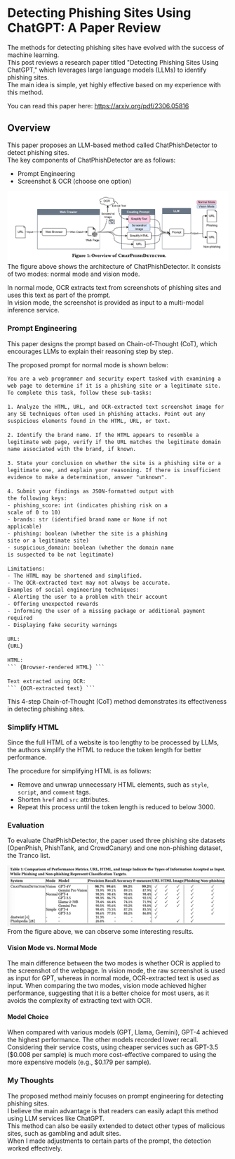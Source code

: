 # Detecting Phishing Sites Using ChatGPT: A Paper Review
The methods for detecting phishing sites have evolved with the success of machine learning.  
This post reviews a research paper titled "Detecting Phishing Sites Using ChatGPT," which leverages large language models (LLMs) to identify phishing sites.  
The main idea is simple, yet highly effective based on my experience with this method.

You can read this paper here: https://arxiv.org/pdf/2306.05816

## Overview  
This paper proposes an LLM-based method called ChatPhishDetector to detect phishing sites.  
The key components of ChatPhishDetector are as follows:  
- Prompt Engineering  
- Screenshot & OCR (choose one option)  

![ChatPhishDetector Overview](image.png)  
The figure above shows the architecture of ChatPhishDetector. It consists of two modes: normal mode and vision mode.

In normal mode, OCR extracts text from screenshots of phishing sites and uses this text as part of the prompt.  
In vision mode, the screenshot is provided as input to a multi-modal inference service.

### Prompt Engineering
This paper designs the prompt based on Chain-of-Thought (CoT), which encourages LLMs to explain their reasoning step by step.

The proposed prompt for normal mode is shown below:
```
You are a web programmer and security expert tasked with examining a web page to determine if it is a phishing site or a legitimate site. To complete this task, follow these sub-tasks:

1. Analyze the HTML, URL, and OCR-extracted text screenshot image for any SE techniques often used in phishing attacks. Point out any suspicious elements found in the HTML, URL, or text.

2. Identify the brand name. If the HTML appears to resemble a legitimate web page, verify if the URL matches the legitimate domain name associated with the brand, if known.

3. State your conclusion on whether the site is a phishing site or a legitimate one, and explain your reasoning. If there is insufficient evidence to make a determination, answer "unknown".

4. Submit your findings as JSON-formatted output with
the following keys:
- phishing_score: int (indicates phishing risk on a
scale of 0 to 10)
- brands: str (identified brand name or None if not
applicable)
- phishing: boolean (whether the site is a phishing
site or a legitimate site)
- suspicious_domain: boolean (whether the domain name
is suspected to be not legitimate)

Limitations:
- The HTML may be shortened and simplified.
- The OCR-extracted text may not always be accurate.
Examples of social engineering techniques:
- Alerting the user to a problem with their account
- Offering unexpected rewards
- Informing the user of a missing package or additional payment required
- Displaying fake security warnings

URL:
{URL}

HTML:
``` {Browser-rendered HTML} ```

Text extracted using OCR:
``` {OCR-extracted text} ```
```
This 4-step Chain-of-Thought (CoT) method demonstrates its effectiveness in detecting phishing sites.

### Simplify HTML
Since the full HTML of a website is too lengthy to be processed by LLMs, the authors simplify the HTML to reduce the token length for better performance.

The procedure for simplifying HTML is as follows:  
- Remove and unwrap unnecessary HTML elements, such as `style`, `script`, and `comment` tags.  
- Shorten `href` and `src` attributes.  
- Repeat this process until the token length is reduced to below 3000.

### Evaluation  
To evaluate ChatPhishDetector, the paper used three phishing site datasets (OpenPhish, PhishTank, and CrowdCanary) and one non-phishing dataset, the Tranco list.

![ChatPhishDetector Evaluation](image-1.png)  
From the figure above, we can observe some interesting results.

#### Vision Mode vs. Normal Mode  
The main difference between the two modes is whether OCR is applied to the screenshot of the webpage. In vision mode, the raw screenshot is used as input for GPT, whereas in normal mode, OCR-extracted text is used as input. When comparing the two modes, vision mode achieved higher performance, suggesting that it is a better choice for most users, as it avoids the complexity of extracting text with OCR.

#### Model Choice  
When compared with various models (GPT, Llama, Gemini), GPT-4 achieved the highest performance. The other models recorded lower recall. Considering their service costs, using cheaper services such as GPT-3.5 ($0.008 per sample) is much more cost-effective compared to using the more expensive models (e.g., $0.179 per sample).

### My Thoughts
The proposed method mainly focuses on prompt engineering for detecting phishing sites.  
I believe the main advantage is that readers can easily adapt this method using LLM services like ChatGPT.  
This method can also be easily extended to detect other types of malicious sites, such as gambling and adult sites.  
When I made adjustments to certain parts of the prompt, the detection worked effectively.
